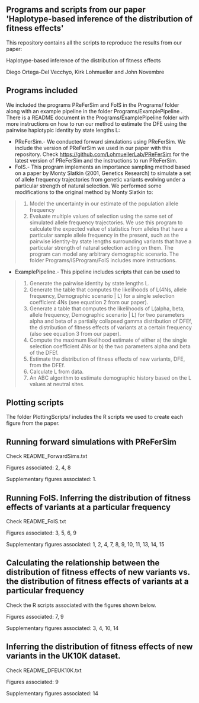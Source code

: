 ## Programs and scripts from our paper 'Haplotype-based inference of the distribution of fitness effects'

This repository contains all the scripts to reproduce the results from our paper:

Haplotype-based inference of the distribution of fitness effects

Diego Ortega-Del Vecchyo, Kirk Lohmueller and John Novembre

## Programs included

We included the programs PReFerSim and FoIS in the Programs/ folder along with an example pipeline in the folder Programs/ExamplePipeline . There is a README document in the Programs/ExamplePipeline folder with more instructions on how to run our method to estimate the DFE using the pairwise haplotypic identity by state lengths L:

- PReFerSim.- We conducted forward simulations using PReFerSim. We include the version of PReFerSim we used in our paper with this repository. Check https://github.com/LohmuellerLab/PReFerSim for the latest version of PReFerSim and the instructions to run PReFerSim.
- FoIS.- This program implements an importance sampling method based on a paper by Monty Slatkin (2001, Genetics Research) to simulate a set of allele frequency trajectories from genetic variants evolving under a particular strength of natural selection.  We performed some modifications to the original method by Monty Slatkin to:
>  1)  Model the uncertainty in our estimate of the population allele frequency
>  2) Evaluate multiple values of selection using the same set of simulated allele frequency trajectories.
We use this program to calculate the expected value of statistics from alleles that have a particular sample allele frequency in the present, such as the pairwise identity-by state lengths surrounding variants that have a particular strength of natural selection acting on them. The program can model any arbitrary demographic scenario. The folder Programs/ISProgram/FoIS includes more instructions.
- ExamplePipeline.- This pipeline includes scripts that can be used to
>  1) Generate the pairwise identity by state lengths L.
>  2) Generate the table that computes the likelihoods of L(4Ns, allele frequency, Demographic scenario | L) for a single selection coefficient 4Ns (see equation 2 from our paper).
>  3) Generate a table that computes the likelihoods of L(alpha, beta, allele frequency, Demographic scenario | L) for two parameters alpha and beta of a partially collapsed gamma distribution of DFEf, the distribution of fitness effects of variants at a certain frequency (also see equation 3 from our paper).
>  4) Compute the maximum likelihood estimate of either a) the single selection coefficient 4Ns or b) the two parameters alpha and beta of the DFEf.
>  5) Estimate the distribution of fitness effects of new variants, DFE, from the DFEf.
>  6) Calculate L from data.
>  7) An ABC algorithm to estimate demographic history based on the L values at neutral sites.

## Plotting scripts

The folder PlottingScripts/ includes the R scripts we used to create each figure from the paper.

## Running forward simulations with PReFerSim

Check README_ForwardSims.txt

Figures associated: 2, 4, 8

Supplementary figures associated: 1.

## Running FoIS. Inferring the distribution of fitness effects of variants at a particular frequency

Check README_FoIS.txt

Figures associated: 3, 5, 6, 9

Supplementary figures associated: 1, 2, 4, 7, 8, 9, 10, 11, 13, 14, 15

## Calculating the relationship between the distribution of fitness effects of new variants vs. the distribution of fitness effects of variants at a particular frequency

Check the R scripts associated with the figures shown below.

Figures associated: 7, 9

Supplementary figures associated: 3, 4, 10, 14

## Inferring the distribution of fitness effects of new variants in the UK10K dataset.

Check README_DFEUK10K.txt

Figures associated: 9

Supplementary figures associated: 14

